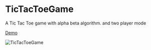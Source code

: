 # TicTacToeGame
A Tic Tac Toe game with alpha beta algorithm. and two player mode

[Demo](https://codepen.io/mr_mousavi/pen/NWjpRqm)


![TicTacToeGame](https://user-images.githubusercontent.com/60928821/125741654-6814ffa3-8b6b-4aec-9b2f-60f6adb72eb6.png)
